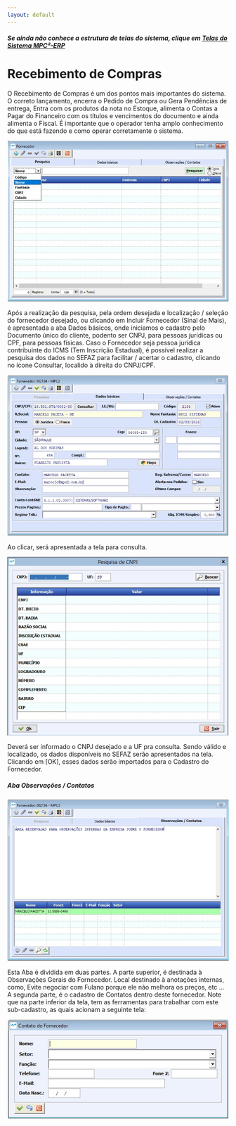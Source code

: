 ```yaml
---
layout: default
---
```


##### Se ainda não conhece a estrutura de telas do sistema, clique em <a href="https://mpc2erp.github.io/Pages/Telas" target="_blank">Telas do Sistema MPC²-ERP</a>

# Recebimento de Compras
 
O Recebimento de Compras é um dos pontos mais importantes do sistema. O correto lançamento, encerra o Pedido de Compra ou Gera Pendências de entrega, Entra com os produtos da nota no Estoque, alimenta o Contas a Pagar do Financeiro com os títulos e vencimentos do documento e ainda alimenta o Fiscal.
É importante que o operador tenha amplo conhecimento do que está fazendo e como operar corretamente o sistema. 

![](Img/Fornecedor01.jpg) 

Após a realização da pesquisa, pela ordem desejada e localização / seleção do fornecedor desejado, ou clicando em Incluir Fornecedor (Sinal de Mais), é apresentada a aba Dados básicos, onde iniciamos o cadastro pelo Documento único do cliente, podento ser CNPJ, para pessoas jurídicas ou CPF, para pessoas físicas. 
Caso o Fornecedor seja pessoa jurídica contribuinte do ICMS (Tem Inscrição Estadual), é possível realizar a pesquisa dos dados no SEFAZ para facilitar / acertar o cadastro, clicando no ícone Consultar, localido à direita do CNPJ/CPF.

![](Img/Fornecedor02.jpg) 

Ao clicar, será apresentada a tela para consulta.

![](Img/Cliente03.jpg) 

Deverá ser informado o CNPJ desejado e a UF pra consulta. Sendo válido e localizado, os dados disponíveis no SEFAZ serão apresentados na tela. Clicando em [OK], esses dados serão importados para o Cadastro do Fornecedor.

##### Aba Observações / Contatos

![](Img/Fornecedor03.jpg) 

Esta Aba é dividida em duas partes. A parte superior, é destinada à Observações Gerais do Fornecedor. Local destinado à anotações internas, como, Evite negociar com Fulano porque ele não melhora os preços, etc ...
A segunda parte, é o cadastro de Contatos dentro deste fornecedor. Note que na parte inferior da tela, tem as ferramentas para trabalhar com este sub-cadastro, as quais acionam a seguinte tela:

![](Img/Fornecedor04.jpg) 

